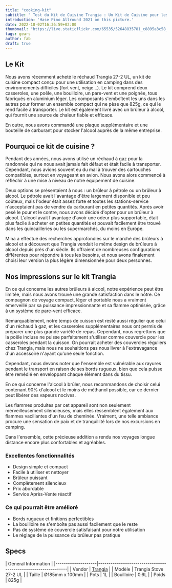 ```yaml
---
title: "cooking-kit"
subtitle: " Test du Kit de Cuisine Trangia : Un Kit de Cuisine pour les Aventuriers Gourmets ! "
introduction: 'Hase Pino Allround 2021 on this picture.'
date: 2022-10-02T16:36:59+02:00
thumbnail: "https://live.staticflickr.com/65535/52648835781_c8895a3c58_k.jpg"
tags: gears
author: fab
draft: true
---
```


## Le Kit
Nous avons récemment acheté le réchaud Trangia 27-2 UL, un kit de cuisine compact conçu pour une utilisation en camping dans des environnements difficiles (fort vent, neige...). Le kit comprend deux casseroles, une poêle, une bouilloire, un pare-vent et une poignée, tous fabriqués en aluminium léger. Les composants s'emboîtent les uns dans les autres pour former un ensemble compact qui ne pèse que 825g, ce qui le rend facile à transporter. Le kit est également livré avec un brûleur à alcool, qui fournit une source de chaleur fiable et efficace.

En outre, nous avons commandé une plaque supplémentaire et une bouteille de carburant pour stocker l'alcool auprès de la même entreprise.

## Pourquoi ce kit de cuisine ?
Pendant des années, nous avons utilisé un réchaud à gaz pour la randonnée qui ne nous avait jamais fait défaut et était facile à transporter. Cependant, nous avions souvent eu du mal à trouver des cartouches compatibles, surtout en voyageant en avion. Nous avons alors commencé à réfléchir à une mise à niveau de notre équipement de cuisine.

Deux options se présentaient à nous : un brûleur à pétrole ou un brûleur à alcool. Le pétrole avait l'avantage d'être largement disponible et peu coûteux, mais l'odeur était assez forte et toutes les stations-service n'acceptaient pas de vendre du carburant en petites quantités. Après avoir pesé le pour et le contre, nous avons décidé d'opter pour un brûleur à alcool. L'alcool avait l'avantage d'avoir une odeur plus supportable, était plus facile à acheter en petites quantités et pouvait facilement être trouvé dans les quincailleries ou les supermarchés, du moins en Europe.

Mina a effectué des recherches approfondies sur le marché des brûleurs à alcool et a découvert que Trangia vendait le même design de brûleurs à alcool depuis près d'un siècle. Ils offraient de nombreuses configurations différentes pour répondre à tous les besoins, et nous avons finalement choisi leur version la plus légère dimensionnée pour deux personnes.

## Nos impressions sur le kit Trangia
En ce qui concerne les autres brûleurs à alcool, notre expérience peut être limitée, mais nous avons trouvé une grande satisfaction dans le nôtre. Ce compagnon de voyage compact, léger et portable nous a vraiment émerveillé par sa puissance impressionnante et sa flamme optimisée, grâce à un système de pare-vent efficace.

Remarquablement, notre temps de cuisson est resté aussi régulier que celui d'un réchaud à gaz, et les casseroles supplémentaires nous ont permis de préparer une plus grande variété de repas. Cependant, nous regrettons que la poêle incluse ne puisse parfaitement s'utiliser comme couvercle pour les casseroles pendant la cuisson. On pourrait acheter des couvercles réguliers chez Trangia, mais nous ne souhaitions pas nous livrer à l'extravagance d'un accessoire n'ayant qu'une seule fonction.

Cependant, nous devons noter que l'ensemble est vulnérable aux rayures pendant le transport en raison de ses bords rugueux, bien que cela puisse être remédié en enveloppant chaque élément dans du tissu.

En ce qui concerne l'alcool à brûler, nous recommandons de choisir celui contenant 90% d'alcool et le moins de méthanol possible, car ce dernier peut libérer des vapeurs nocives.

Les flammes produites par cet appareil sont non seulement merveilleusement silencieuses, mais elles ressemblent également aux flammes vacillantes d'un feu de cheminée. Vraiment, une telle ambiance procure une sensation de paix et de tranquillité lors de nos excursions en camping.

Dans l'ensemble, cette précieuse addition a rendu nos voyages longue distance encore plus confortables et agréables.

### Excellentes fonctionnalités
- Design simple et compact
- Facile à utiliser et nettoyer
- Brûleur puissant
- Complètement silencieux
- Prix abordable
- Service Après-Vente réactif
  
### Ce qui pourrait être amélioré
- Bords rugueux et finitions perfectibles
- La bouilloire ne s'emboîte pas aussi facilement que le reste
- Pas de système de couvercle satisfaisant pour notre utilisation
- Le réglage de la puissance du brûleur pas pratique


## Specs

|         General Information                                                        |
|--------------------|---------------------------------------------------------------|
| Vendor        | [Trangia](https://https://trangia.se/)                                |
| Modèle         | Trangia Stove 27-2 UL                                                     |
| Taille          | Ø185mm x 100mm    |
| Pots        | 1L                                                              |
| Bouilloire        | 0.6L                                                              |
| Poids        | 825g                                                              |

